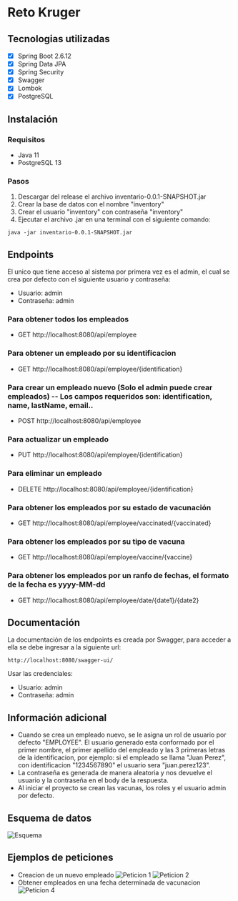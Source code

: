 # Reto Kruger

## Tecnologias utilizadas

- [x] Spring Boot 2.6.12
- [x] Spring Data JPA
- [x] Spring Security
- [x] Swagger
- [x] Lombok
- [x] PostgreSQL

## Instalación

### Requisitos

- Java 11
- PostgreSQL 13

### Pasos

1. Descargar del release el archivo inventario-0.0.1-SNAPSHOT.jar
2. Crear la base de datos con el nombre "inventory"
3. Crear el usuario "inventory" con contraseña "inventory"
4. Ejecutar el archivo .jar en una terminal con el siguiente comando:

`java -jar inventario-0.0.1-SNAPSHOT.jar`

## Endpoints

El unico que tiene acceso al sistema por primera vez es el admin, el cual se crea por defecto con el siguiente usuario y contraseña:

- Usuario: admin
- Contraseña: admin

### Para obtener todos los empleados

- GET http://localhost:8080/api/employee

### Para obtener un empleado por su identificacion

- GET http://localhost:8080/api/employee/{identification}

### Para crear un empleado nuevo (Solo el admin puede crear empleados) -- Los campos requeridos son: identification, name, lastName, email..

- POST http://localhost:8080/api/employee

### Para actualizar un empleado

- PUT http://localhost:8080/api/employee/{identification}

### Para eliminar un empleado

- DELETE http://localhost:8080/api/employee/{identification}

### Para obtener los empleados por su estado de vacunación

- GET http://localhost:8080/api/employee/vaccinated/{vaccinated}

### Para obtener los empleados por su tipo de vacuna

- GET http://localhost:8080/api/employee/vaccine/{vaccine}

### Para obtener los empleados por un ranfo de fechas, el formato de la fecha es yyyy-MM-dd

- GET http://localhost:8080/api/employee/date/{date1}/{date2}

## Documentación

La documentación de los endpoints es creada por Swagger, para acceder a ella se debe ingresar a la siguiente url:

`http://localhost:8080/swagger-ui/`

Usar las credenciales:

- Usuario: admin
- Contraseña: admin

## Información adicional

- Cuando se crea un empleado nuevo, se le asigna un rol de usuario por defecto "EMPLOYEE". El usuario generado esta conformado por el primer nombre, el primer apellido del empleado y las 3 primeras letras de la identificacion, por ejemplo: si el empleado se llama "Juan Perez", con identificacion "1234567890" el usuario sera "juan.perez123".
- La contraseña es generada de manera aleatoria y nos devuelve el usuario y la contraseña en el body de la respuesta.
- Al iniciar el proyecto se crean las vacunas, los roles y el usuario admin por defecto.

## Esquema de datos
![Esquema](https://user-images.githubusercontent.com/52105514/195209388-91f499c8-02b6-4646-b7f1-17c8a0476df5.jpg)

## Ejemplos de peticiones
- Creacion de un nuevo empleado
![Peticion 1](https://user-images.githubusercontent.com/52105514/195222058-68c7a853-b22c-4bac-ae88-46d40ef1aa04.jpg)
![Peticion 2](https://user-images.githubusercontent.com/52105514/195223523-b7aa7609-407a-4404-aeba-65fc5e4d1baa.jpg)
- Obtener empleados en una fecha determinada de vacunacion
![Peticion 4](https://user-images.githubusercontent.com/52105514/195223605-0a20f893-882a-4d30-b117-8d93f5d07ed3.jpg)




